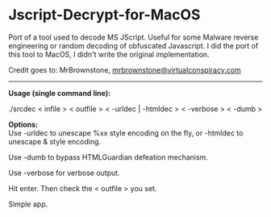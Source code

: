 # Jscript-Decrypt-for-MacOS
Port of a tool used to decode MS JScript. Useful for some Malware reverse engineering or random decoding of obfuscated Javascript. I did the port of this tool to MacOS, I didn't write the original implementation. 

Credit goes to: MrBrownstone, mrbrownstone@virtualconspiracy.com



------------------

<b>Usage (single command line): </b>
<br />

./srcdec < infile > < outfile > < -urldec | -htmldec > < -verbose > < -dumb >

<b>Options:</b>
<br />
Use -urldec to unescape %xx style encoding on the fly, or -htmldec to unescape & style encoding.

Use -dumb to bypass HTMLGuardian defeation mechanism.

Use -verbose for verbose output.

Hit enter. Then check the < outfile > you set. 

Simple app.
